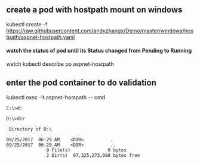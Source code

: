 ## create a pod with hostpath mount on windows
kubectl create -f https://raw.githubusercontent.com/andyzhangx/Demo/master/windows/hostpath/aspnet-hostpath.yaml
#### watch the status of pod until its Status changed from Pending to Running
watch kubectl describe po aspnet-hostpath

## enter the pod container to do validation
kubectl exec -it aspnet-hostpath -- cmd

```
C:\>d:

D:\>dir

 Directory of D:\

09/25/2017  06:29 AM    <DIR>          .
09/25/2017  06:29 AM    <DIR>          ..
               0 File(s)              0 bytes
               2 Dir(s)  97,325,273,088 bytes free

```
